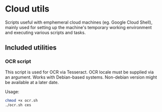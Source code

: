 # Cloud utils

Scripts useful with emphemeral cloud machines (eg. Google Cloud Shell), mainly used for setting up the machine's temporary working environment and executing
various scripts and tasks.

## Included utilities

### OCR script

This script is used for OCR via Tesseract. OCR locale must be supplied via an argument. Works with Debian-based systems. Non-debian version might be available at a later date.

Usage:

```bash
chmod +x ocr.sh
./ocr.sh ces
```
